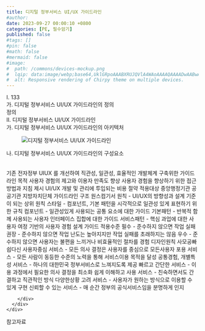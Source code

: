 ```yaml
---
title: 디지털 정부서비스 UI/UX 가이드라인
#author: 
date: 2023-09-27 00:00:10 +0800
categories: [PE, 필수암기]
published: false
#tags: []
#pin: false
#math: false
#mermaid: false
#image:
#  path: /commons/devices-mockup.png
#  lqip: data:image/webp;base64,UklGRpoAAABXRUJQVlA4WAoAAAAQAAAADwAABwAAQUxQSDIAAAARL0AmbZurmr57yyIiqE8oiG0bejIYEQTgqiDA9vqnsUSI6H+oAERp2HZ65qP/VIAWAFZQOCBCAAAA8AEAnQEqEAAIAAVAfCWkAALp8sF8rgRgAP7o9FDvMCkMde9PK7euH5M1m6VWoDXf2FkP3BqV0ZYbO6NA/VFIAAAA
#  alt: Responsive rendering of Chirpy theme on multiple devices.
---
```


<div class="post-wrap">
  <div class="para">
    <div class="para-title">
      I. 133
    </div>
    <div class="para-cntnt">
      <div class="para">
        <div class="para-title">
          가. 디지털 정부서비스 UI/UX 가이드라인의 정의
        </div>
        <div class="para-cntnt">
          정의
        </div>
      </div>
    </div>
  </div>
  
  <div class="para">
    <div class="para-title">
      II. 디지털 정부서비스 UI/UX 가이드라인
    </div>
    <div class="para-cntnt">
      <div class="para">
        <div class="para-title">
          가. 디지털 정부서비스 UI/UX 가이드라인의 아키텍처
        </div>
        <div class="para-cntnt">
          <figure class="post-figure">
            <img src="/assets/img/posts/디지털-정부서비스-UI,UX-가이드라인.png" alt="디지털 정부서비스 UI/UX 가이드라인">
<!--            <figcaption>Source: Unveiling the Metaverse: Exploring Emerging Trends, Multifaceted Perspectives, and Future Challenges</figcaption>-->
          </figure>
        </div>
      </div>
      <div class="para">
        <div class="para-title">
          나. 디지털 정부서비스 UI/UX 가이드라인의 구성요소
        </div>
        <div class="para-cntnt">
          <table class="post-table">
          </table>
            기존 전자정부 UIUX 를 개선하여 직관성, 일관성, 효율적인 개발체계 구축위한 가이드라인
목적
  사용자 경험의 제고와 이용자 만족도 향상
  사용자 경험을 향상하기 위한 접근 방법과 지침 제시
  UI/UX 개발 및 관리에 투입되는 비용 절약
적용대상
  중앙행정기관  
  공공기관
  지방자치단체
가이드라인 구조 원스컴기서
  원칙 - UI/UX의 방향성과 설계 기준이 되는 상위 원칙
  스타일 - 컴포넌트, 기본 패턴을 시각적으로 일관성 있게 표현하기 위한 규칙
  컴포넌트 - 일관성있게 사용되는 공통 요소에 대한 가이드
  기본패턴 - 반복적 함께 사용되는 사용자 인터페이스 집합에 대한 가이드
  서비스패턴 - 핵심 과업에 대한 사용자 여정 기반의 사용자 경험 설계 가이드
적용수준
  필수 - 준수하지 않으면 작업 실패
  권장 - 준수하지 않으면 작업 난도는 높아지지만 작업 실패를 초래하지는 않음
  우수 - 준수하지 않으면 사용자는 불편을 느끼거나 비효율적인 절차를 경험
디자인원칙 사모공빠 쉽다신
  사용자중심 서비스 - 모든 의사 결정은 사용자를 중심으로
  모든사용자 포용 서비스 - 모든 사람이 동등한 수준의 노력을 통해 서비스이용 목적을 달성
  공통경험, 개별특성 서비스 - 하나의 대한민국 정부서비스로 느껴지도록 제공
  빠르고 간단한 서비스 - 이용 과정에서 필요한 의사 결정을 최소화
  쉽게 이해하고 사용 서비스 - 친숙하면서도 간결하고 직관적인 방식
  다양한상황 고려 서비스 - 사용자가 원하는 방식으로 이용할 수 있게 구현
  신뢰할 수 있는 서비스 - 매 순간 정부의 공식서비스임을 분명하게 인지

        </div>
      </div>
    </div>
  </div>

  <div class="refr-wrap">
    <div class="refr-title">
        참고자료
    </div>
    <ol class="refr-list">
    <!--    <li>(나현식, 최대선) <a target="_blank" href="https://scienceon.kisti.re.kr/commons/util/originalView.do?cn=JAKO202225948430499&oCn=JAKO202225948430499&dbt=JAKO&journal=NJOU00291864">메타버스 보안 위협 요소 및 대응 방안 검토</a></li>-->
    <!--    <li>(M. Uddin, S. Manickam, H. Ullah, M. Obaidat and A. Dandoush) <a target="_blank" href="https://ieeexplore.ieee.org/abstract/document/10138386">Unveiling the Metaverse: Exploring Emerging Trends, Multifaceted Perspectives, and Future Challenges</a></li>-->
    </ol>
  </div>
</div>
